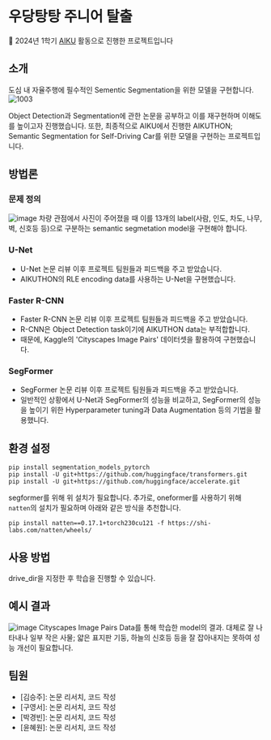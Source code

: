 # 우당탕탕 주니어 탈출

📢 2024년 1학기 [AIKU](https://github.com/AIKU-Official) 활동으로 진행한 프로젝트입니다

## 소개

도심 내 자율주행에 필수적인 Sementic Segmentation을 위한 모델을 구현합니다.
![1003](https://github.com/andless2004/aiku-24-1-juniors_wild_escape/assets/129763673/acb7ae89-964f-4b57-adcb-35c0cbc5fd22)

Object Detection과 Segmentation에 관한 논문을 공부하고 이를 재구현하며 이해도를 높이고자 진행했습니다.
또한, 최종적으로 AIKU에서 진행한 AIKUTHON; Semantic Segmentation for Self-Driving Car를 위한 모델을 구현하는 프로젝트입니다.


## 방법론
### 문제 정의
![image](https://github.com/andless2004/aiku-24-1-juniors_wild_escape/assets/129763673/afbe7030-a6f4-4d1d-9dd8-9bef91095c1f)
차량 관점에서 사진이 주어졌을 때 이를 13개의 label(사람, 인도, 차도, 나무, 벽, 신호등 등)으로 구분하는 semantic segmetation model을 구현해야 합니다.

### U-Net
- U-Net 논문 리뷰 이후 프로젝트 팀원들과 피드백을 주고 받았습니다.
- AIKUTHON의 RLE encoding data를 사용하는 U-Net을 구현했습니다.

### Faster R-CNN
- Faster R-CNN 논문 리뷰 이후 프로젝트 팀원들과 피드백을 주고 받았습니다.
- R-CNN은 Object Detection task이기에 AIKUTHON data는 부적합합니다.
- 때문에, Kaggle의 'Cityscapes Image Pairs' 데이터셋을 활용하여 구현했습니다.

### SegFormer
- SegFormer 논문 리뷰 이후 프로젝트 팀원들과 피드백을 주고 받았습니다.
- 일반적인 상황에서 U-Net과 SegFormer의 성능을 비교하고, SegFormer의 성능을 높이기 위한 Hyperparameter tuning과 Data Augmentation 등의 기법을 활용했니다.

## 환경 설정
```
pip install segmentation_models_pytorch
pip install -U git+https://github.com/huggingface/transformers.git
pip install -U git+https://github.com/huggingface/accelerate.git
```
segformer를 위해 위 설치가 필요합니다.
추가로, oneformer를 사용하기 위해 ```natten```의 설치가 필요하며 아래와 같은 방식을 추천합니다.
```
pip install natten==0.17.1+torch230cu121 -f https://shi-labs.com/natten/wheels/
```

## 사용 방법

drive_dir을 지정한 후 학습을 진행할 수 있습니다.

## 예시 결과

![image](https://github.com/andless2004/aiku-24-1-juniors_wild_escape/assets/129763673/bacab9dc-0a1a-4a77-a118-7088dcdaec4e)
Cityscapes Image Pairs Data를 통해 학습한 model의 결과.
대체로 잘 나타내나 일부 작은 사물; 얇은 표지판 기둥, 하늘의 신호등 등을 잘 잡아내지는 못하여 성능 개선이 필요합니다.

## 팀원
- [김승주]: 논문 리서치, 코드 작성
- [구영서]: 논문 리서치, 코드 작성
- [박경빈]: 논문 리서치, 코드 작성
- [윤혜원]: 논문 리서치, 코드 작성
